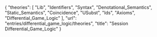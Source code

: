 {
    "theories": [
        "Lib",
        "Identifiers",
        "Syntax",
        "Denotational_Semantics",
        "Static_Semantics",
        "Coincidence",
        "USubst",
        "Ids",
        "Axioms",
        "Differential_Game_Logic"
    ],
    "url": "entries/differential_game_logic/theories",
    "title": "Session Differential_Game_Logic"
}